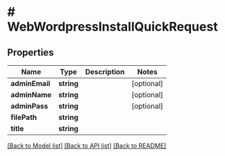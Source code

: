 # # WebWordpressInstallQuickRequest

## Properties

Name | Type | Description | Notes
------------ | ------------- | ------------- | -------------
**adminEmail** | **string** |  | [optional]
**adminName** | **string** |  | [optional]
**adminPass** | **string** |  | [optional]
**filePath** | **string** |  |
**title** | **string** |  |

[[Back to Model list]](../../README.md#models) [[Back to API list]](../../README.md#endpoints) [[Back to README]](../../README.md)
